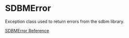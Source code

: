 # SDBMError

Exception class used to return errors from the sdbm library.

[SDBMError Reference](https://ruby-doc.org/stdlib-2.6/libdoc/sdbm/rdoc/SDBMError.html)
